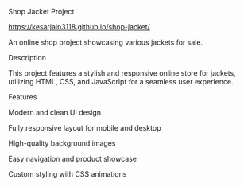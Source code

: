 Shop Jacket Project

https://kesarjain3118.github.io/shop-jacket/

An online shop project showcasing various jackets for sale.

Description

This project features a stylish and responsive online store for jackets, utilizing HTML, CSS, and JavaScript for a seamless user experience.

Features

Modern and clean UI design

Fully responsive layout for mobile and desktop

High-quality background images

Easy navigation and product showcase

Custom styling with CSS animations

